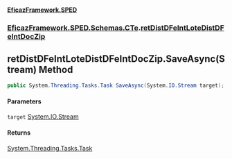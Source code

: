 #### [EficazFramework.SPED](EficazFrameworkSPED.md 'EficazFramework SPED')
### [EficazFramework.SPED.Schemas.CTe](EficazFramework.SPED.Schemas.CTe.md 'EficazFramework.SPED.Schemas.CTe').[retDistDFeIntLoteDistDFeIntDocZip](EficazFramework.SPED.Schemas.CTe/retDistDFeIntLoteDistDFeIntDocZip.md 'EficazFramework.SPED.Schemas.CTe.retDistDFeIntLoteDistDFeIntDocZip')

## retDistDFeIntLoteDistDFeIntDocZip.SaveAsync(Stream) Method

```csharp
public System.Threading.Tasks.Task SaveAsync(System.IO.Stream target);
```
#### Parameters

<a name='EficazFramework.SPED.Schemas.CTe.retDistDFeIntLoteDistDFeIntDocZip.SaveAsync(System.IO.Stream).target'></a>

`target` [System.IO.Stream](https://docs.microsoft.com/en-us/dotnet/api/System.IO.Stream 'System.IO.Stream')

#### Returns
[System.Threading.Tasks.Task](https://docs.microsoft.com/en-us/dotnet/api/System.Threading.Tasks.Task 'System.Threading.Tasks.Task')